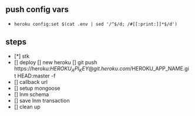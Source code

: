 ## push config vars

- `heroku config:set $(cat .env | sed '/^$/d; /#[[:print:]]*$/d')`

## steps

- [*] stk
- [] deploy
  [] new heroku
  [] git push https://heroku:$HEROKU_API_KEY@git.heroku.com/$HEROKU_APP_NAME.git HEAD:master -f
- [] callback url
- [] setup mongoose
- [] lnm schema
- [] save lnm transaction
- [] clean up
